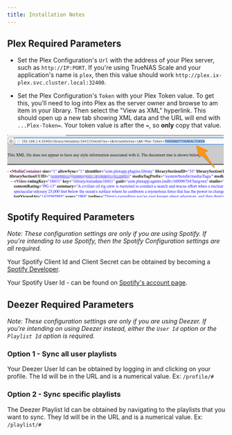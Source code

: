 ```yaml
---
title: Installation Notes
---
```


## Plex Required Parameters

- Set the Plex Configuration's `Url` with the address of your Plex server, such as `http://IP:PORT`. If you're using TrueNAS Scale and your application's name is `plex`, then this value should work `http://plex.ix-plex.svc.cluster.local:32400`.

- Set the Plex Configuration's `Token` with your Plex Token value. To get this, you'll need to log into Plex as the server owner and browse to am item in your library. Then select the "View as XML" hyperlink. This should open up a new tab showing XML data and the URL will end with `...Plex-Token=`. Your token value is after the `=`, so **only** copy that value.

![xml_info_token.png](imgs/xml_info_token.png)

## Spotify Required Parameters

_Note: These configuration settings are only if you are using Spotify. If you're intending to use Spotify, then the Spotify Configuration settings are all required._

Your Spotify Client Id and Client Secret can be obtained by becoming a [Spotify Developer](https://developer.spotify.com/dashboard/login).

Your Spotify User Id - can be found on [Spotify's account page](https://www.spotify.com/us/account/overview/).

## Deezer Required Parameters

_Note: These configuration settings are only if you are using Deezer. If you're intending on using Deezer instead, either the `User Id` option or the `Playlist Id` option is required._

### Option 1 - Sync all user playlists

Your Deezer User Id can be obtained by logging in and clicking on your profile. The Id will be in the URL and is a numerical value. Ex: `/profile/#`

### Option 2 - Sync specific playlists

The Deezer Playlist Id can be obtained by navigating to the playlists that you want to sync. They Id will be in the URL and is a numerical value. Ex: `/playlist/#`

